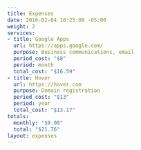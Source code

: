 ```yaml
---
title: Expenses
date: 2016-02-04 10:25:00 -05:00
weight: 2
services:
- title: Google Apps
  url: https://apps.google.com/
  purpose: Business communications, email
  period_cost: "$8"
  period: month
  total_cost: "$16.59"
- title: Hover
  url: https://hover.com
  purpose: Domain registration
  period_cost: "$13"
  period: year
  total_cost: "$13.17"
totals:
  monthly: "$9.08"
  total: "$21.76"
layout: expenses
---
```


